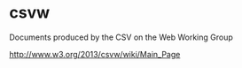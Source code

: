 csvw
====

Documents produced by the CSV on the Web Working Group

http://www.w3.org/2013/csvw/wiki/Main_Page


